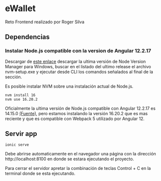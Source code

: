 # eWallet
Reto Frontend realizado por Roger Silva

## Dependencias

### Instalar Node.js compatible con la version de Angular 12.2.17

Descargar de [este enlace](https://github.com/coreybutler/nvm-windows/releases/) descargar la ultima versión de Node Version Manager para Windows, buscar en el listado del ultimo release el archivo nvm-setup.exe y ejecutar desde CLI los comandos señalados al final de la sección.

Es posible instalar NVM sobre una instalación actual de Node.js.

```
nvm install 16
nvm use 16.20.2
```
Oficialmente la ultima versión de Node.js compatible con Angular 12.2.17 es 14.15.0 [(Fuente)](https://angular.io/guide/versions), pero estamos instalando la versión 16.20.2 que es mas reciente y que es compatible con Webpack 5 utilizado por Angular 12. 

## Servir app
```
ionic serve
```
Debe abrirse automaticamente en el navegador una página con la dirección http://localhost:8100 en donde se estara ejecutando el proyecto.

Para cerrar el servidor apretar la combinación de teclas Control + C en la terminal donde se esta ejecutando.
